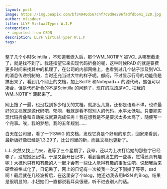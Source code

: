 ```yaml
---
layout: post
image: https://img.peapix.com/bf34946d567c4f7c9d9e296fadfdb641_320.jpg
author: missdeer
title: LLYF VirtualTyper W.I.P
categories: 
 - imported from CSDN
description: LLYF VirtualTyper W.I.P
tags: 
---
```


整了几个小时Scintilla ，不知道我嵌入后，那个WM\_NOTIFY 被VCL 从哪里截走了，就是找不到了。我还指望它来实现代码折叠的呢，这种时候RAD 的就是要费更多时间来找其中的机理了，在公司的内部网络上，也看到过几个帖子涉及到VCL 的消息传递机制的，当时还充当过大牛的样子呢。郁闷，不过显示行号的功能倒是搞出来了，看到几个网上的文档，加上SciTE 和Notepad++ 的源代码，勉强可以凑合，但是代码折叠的不是Scintilla 的问题了，现在的瓶颈是VCL 把我的WM\_NOTIFY 藏起来了。

网上搜了一遍，也没找到多少相关的文档，就那么几篇，还都是语焉不详，也许最好的文档就是源代码吧，郁闷，我就是看不惯别人的代码，水平太低啦。只要能实现代码折叠和自动完成就算完成任务！我在想我是不是要求太多太高了，随便写一个完事。唉，我的梦想，我的五年规划……

白天在公司里，看了一下SWIG 的文档，发现它真是个好用的东东，回家来看到，最新版好像已经是1.3.29了，比公司里的新，而且文档也更新了。

L.L.突然又找上门来，说等了三个星期了，我晕，还以为上次打给她的那些字已经够了，没想她还记得。于是又翻开日记本，看到当前发生的一些事，觉得还真有趣呢！大概也只有和有趣的人一起才会有一些让人觉得有趣的事发生吧。说起我后来硬盘被格式化了，日记丢了，网上的日记有一次被我一次之下删掉了等等，sad 啊！最后就在几经波折后，在这里安了个blog，她还劝我去用MSN 的Blog，结果是很明显的，小妞她们一直都说我耳朵很硬，听不进去别人的话。
